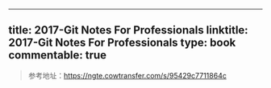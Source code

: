 
---
title: 2017-Git Notes For Professionals
linktitle: 2017-Git Notes For Professionals
type: book
commentable: true
---

> 参考地址：https://ngte.cowtransfer.com/s/95429c7711864c

    